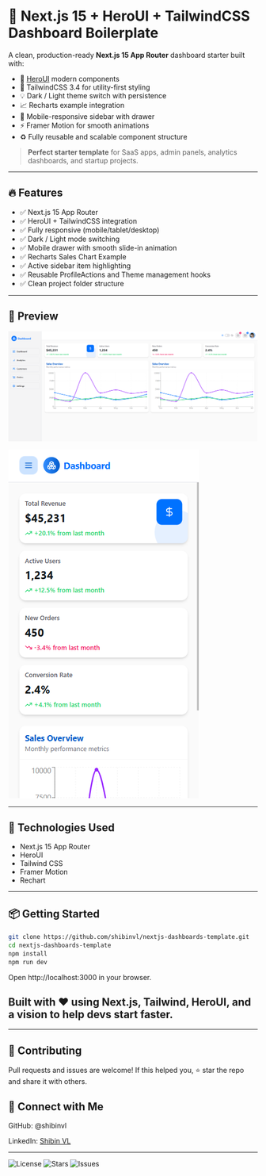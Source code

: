 # 🧭 Next.js 15 + HeroUI + TailwindCSS Dashboard Boilerplate

A clean, production-ready **Next.js 15 App Router** dashboard starter built with:

- 🧩 [HeroUI](https://heroui.chat) modern components
- 🎨 TailwindCSS 3.4 for utility-first styling
- 💡 Dark / Light theme switch with persistence
- 📈 Recharts example integration
- 🧭 Mobile-responsive sidebar with drawer
- ⚡ Framer Motion for smooth animations
- ♻️ Fully reusable and scalable component structure

> **Perfect starter template** for SaaS apps, admin panels, analytics dashboards, and startup projects.

---

## 🔥 Features

- ✅ Next.js 15 App Router
- ✅ HeroUI + TailwindCSS integration
- ✅ Fully responsive (mobile/tablet/desktop)
- ✅ Dark / Light mode switching
- ✅ Mobile drawer with smooth slide-in animation
- ✅ Recharts Sales Chart Example
- ✅ Active sidebar item highlighting
- ✅ Reusable ProfileActions and Theme management hooks
- ✅ Clean project folder structure

---

## 📸 Preview

![Desktop Preview](./public/preview-desktop.PNG)

![Mobile Preview](./public/preview-mobile.PNG)

---

## 🧩 Technologies Used

- Next.js 15 App Router
- HeroUI
- Tailwind CSS
- Framer Motion
- Rechart

---

## 📦 Getting Started

```bash
git clone https://github.com/shibinvl/nextjs-dashboards-template.git
cd nextjs-dashboards-template
npm install
npm run dev

```
Open http://localhost:3000 in your browser.


## Built with ❤️ using Next.js, Tailwind, HeroUI, and a vision to help devs start faster.

---

## 🤝 Contributing
Pull requests and issues are welcome!
If this helped you, ⭐️ star the repo and share it with others.

## 🔗 Connect with Me
GitHub: @shibinvl

LinkedIn: [Shibin VL](https://www.linkedin.com/in/shibin-v-l-5b8180182) 

---

![License](https://img.shields.io/github/license/shibinvl/nextjs-dashboards-template)
![Stars](https://img.shields.io/github/stars/shibinvl/nextjs-dashboards-template?style=social)
![Issues](https://img.shields.io/github/issues/shibinvl/nextjs-dashboards-template)
